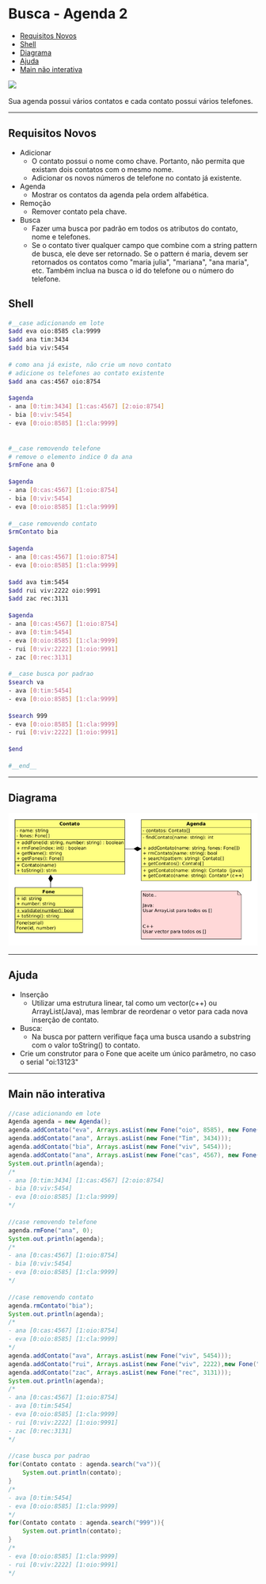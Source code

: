 # Busca - Agenda 2

<!--TOC_BEGIN-->
- [Requisitos Novos](#requisitos-novos)
- [Shell](#shell)
- [Diagrama](#diagrama)
- [Ajuda](#ajuda)
- [Main não interativa](#main-não-interativa)

<!--TOC_END-->
![](figura.jpg)

Sua agenda possui vários contatos e cada contato possui vários telefones.
***
## Requisitos Novos
- Adicionar
    - O contato possui o nome como chave. Portanto, não permita que existam dois contatos com o mesmo nome.
    - Adicionar os novos números de telefone no contato já existente.
- Agenda
    - Mostrar os contatos da agenda pela ordem alfabética.
- Remoção
    - Remover contato pela chave.
- Busca
    - Fazer uma busca por padrão em todos os atributos do contato, nome e telefones.
    - Se o contato tiver qualquer campo que combine com a string pattern de busca, ele deve ser retornado. Se o pattern é maria, devem ser retornados os contatos como "maria julia", "mariana", "ana maria", etc. Também inclua na busca o id do telefone ou o número do telefone.


## Shell

```bash
#__case adicionando em lote
$add eva oio:8585 cla:9999
$add ana tim:3434 
$add bia viv:5454

# como ana já existe, não crie um novo contato
# adicione os telefones ao contato existente
$add ana cas:4567 oio:8754

$agenda
- ana [0:tim:3434] [1:cas:4567] [2:oio:8754]
- bia [0:viv:5454]
- eva [0:oio:8585] [1:cla:9999]


#__case removendo telefone
# remove o elemento indice 0 da ana
$rmFone ana 0

$agenda
- ana [0:cas:4567] [1:oio:8754]
- bia [0:viv:5454]
- eva [0:oio:8585] [1:cla:9999]

#__case removendo contato
$rmContato bia

$agenda
- ana [0:cas:4567] [1:oio:8754]
- eva [0:oio:8585] [1:cla:9999]

$add ava tim:5454
$add rui viv:2222 oio:9991
$add zac rec:3131

$agenda
- ana [0:cas:4567] [1:oio:8754]
- ava [0:tim:5454]
- eva [0:oio:8585] [1:cla:9999]
- rui [0:viv:2222] [1:oio:9991]
- zac [0:rec:3131]

#__case busca por padrao
$search va
- ava [0:tim:5454]
- eva [0:oio:8585] [1:cla:9999]

$search 999
- eva [0:oio:8585] [1:cla:9999]
- rui [0:viv:2222] [1:oio:9991]

$end

#__end__
```
***
## Diagrama
![](diagrama.png)

***
## Ajuda
- Inserção
    - Utilizar uma estrutura linear, tal como um vector(c++) ou ArrayList(Java), mas lembrar de reordenar o vetor para cada nova inserção de contato.
- Busca: 
    - Na busca por pattern verifique faça uma busca usando a substring com o valor toString() to contato.
- Crie um construtor para o Fone que aceite um único parâmetro, no caso o serial "oi:13123"

***
## Main não interativa
```java
//case adicionando em lote
Agenda agenda = new Agenda();
agenda.addContato("eva", Arrays.asList(new Fone("oio", 8585), new Fone("cla", 9999)));
agenda.addContato("ana", Arrays.asList(new Fone("Tim", 3434)));
agenda.addContato("bia", Arrays.asList(new Fone("viv", 5454)));
agenda.addContato("ana", Arrays.asList(new Fone("cas", 4567), new Fone("oio", 8754)));
System.out.println(agenda);
/*
- ana [0:tim:3434] [1:cas:4567] [2:oio:8754]
- bia [0:viv:5454]
- eva [0:oio:8585] [1:cla:9999]
*/

//case removendo telefone
agenda.rmFone("ana", 0);
System.out.println(agenda);
/*
- ana [0:cas:4567] [1:oio:8754]
- bia [0:viv:5454]
- eva [0:oio:8585] [1:cla:9999]
*/

//case removendo contato
agenda.rmContato("bia");
System.out.println(agenda);
/*
- ana [0:cas:4567] [1:oio:8754]
- eva [0:oio:8585] [1:cla:9999]
*/
agenda.addContato("ava", Arrays.asList(new Fone("viv", 5454)));
agenda.addContato("rui", Arrays.asList(new Fone("viv", 2222),new Fone("oio", 9991)));
agenda.addContato("zac", Arrays.asList(new Fone("rec", 3131)));
System.out.println(agenda);
/*
- ana [0:cas:4567] [1:oio:8754]
- ava [0:tim:5454]
- eva [0:oio:8585] [1:cla:9999]
- rui [0:viv:2222] [1:oio:9991]
- zac [0:rec:3131]
*/

//case busca por padrao
for(Contato contato : agenda.search("va")){
    System.out.println(contato);
}
/*
- ava [0:tim:5454]
- eva [0:oio:8585] [1:cla:9999]
*/
for(Contato contato : agenda.search("999")){
    System.out.println(contato);
}
/*
- eva [0:oio:8585] [1:cla:9999]
- rui [0:viv:2222] [1:oio:9991]
*/
```